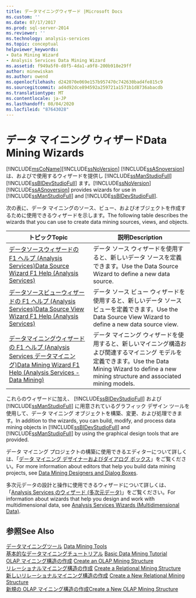```yaml
---
title: データマイニングウィザード |Microsoft Docs
ms.custom: ''
ms.date: 07/17/2017
ms.prod: sql-server-2014
ms.reviewer: ''
ms.technology: analysis-services
ms.topic: conceptual
helpviewer_keywords:
- Data Mining Wizard
- Analysis Services Data Mining Wizard
ms.assetid: f949a5f0-d8f5-4da1-a9f8-200b918e29ff
author: minewiskan
ms.author: owend
ms.openlocfilehash: d242070e069e157b957470c742630bad4fe815c9
ms.sourcegitcommit: ad4d92dce894592a259721a1571b1d8736abacdb
ms.translationtype: MT
ms.contentlocale: ja-JP
ms.lasthandoff: 08/04/2020
ms.locfileid: "87643028"
---
```

# <a name="data-mining-wizards"></a><span data-ttu-id="ed3e1-102">データ マイニング ウィザード</span><span class="sxs-lookup"><span data-stu-id="ed3e1-102">Data Mining Wizards</span></span>
  [!INCLUDE[msCoName](../includes/msconame-md.md)]<span data-ttu-id="ed3e1-103">[!INCLUDE[ssNoVersion](../includes/ssnoversion-md.md)] [!INCLUDE[ssASnoversion](../includes/ssasnoversion-md.md)] は、およびで使用するウィザードを提供し [!INCLUDE[ssManStudioFull](../includes/ssmanstudiofull-md.md)] [!INCLUDE[ssBIDevStudioFull](../includes/ssbidevstudiofull-md.md)] ます。</span><span class="sxs-lookup"><span data-stu-id="ed3e1-103">[!INCLUDE[ssNoVersion](../includes/ssnoversion-md.md)] [!INCLUDE[ssASnoversion](../includes/ssasnoversion-md.md)] provides wizards for use in [!INCLUDE[ssManStudioFull](../includes/ssmanstudiofull-md.md)] and [!INCLUDE[ssBIDevStudioFull](../includes/ssbidevstudiofull-md.md)].</span></span>  
  
 <span data-ttu-id="ed3e1-104">次の表に、データ マイニングのソース、ビュー、およびオブジェクトを作成するために使用できるウィザードを示します。</span><span class="sxs-lookup"><span data-stu-id="ed3e1-104">The following table describes the wizards that you can use to create data mining sources, views, and objects.</span></span>  
  
|<span data-ttu-id="ed3e1-105">トピック</span><span class="sxs-lookup"><span data-stu-id="ed3e1-105">Topic</span></span>|<span data-ttu-id="ed3e1-106">説明</span><span class="sxs-lookup"><span data-stu-id="ed3e1-106">Description</span></span>|  
|-----------|-----------------|  
|[<span data-ttu-id="ed3e1-107">データソースウィザードの F1 ヘルプ &#40;Analysis Services&#41;</span><span class="sxs-lookup"><span data-stu-id="ed3e1-107">Data Source Wizard F1 Help &#40;Analysis Services&#41;</span></span>](data-source-wizard-f1-help-analysis-services.md)|<span data-ttu-id="ed3e1-108">データ ソース ウィザードを使用すると、新しいデータ ソースを定義できます。</span><span class="sxs-lookup"><span data-stu-id="ed3e1-108">Use the Data Source Wizard to define a new data source.</span></span>|  
|[<span data-ttu-id="ed3e1-109">データソースビューウィザードの F1 ヘルプ &#40;Analysis Services&#41;</span><span class="sxs-lookup"><span data-stu-id="ed3e1-109">Data Source View Wizard F1 Help &#40;Analysis Services&#41;</span></span>](data-source-view-wizard-f1-help-analysis-services.md)|<span data-ttu-id="ed3e1-110">データ ソース ビュー ウィザードを使用すると、新しいデータ ソース ビューを定義できます。</span><span class="sxs-lookup"><span data-stu-id="ed3e1-110">Use the Data Source View Wizard to define a new data source view.</span></span>|  
|[<span data-ttu-id="ed3e1-111">データマイニングウィザードの F1 ヘルプ &#40;Analysis Services データマイニング&#41;</span><span class="sxs-lookup"><span data-stu-id="ed3e1-111">Data Mining Wizard F1 Help &#40;Analysis Services - Data Mining&#41;</span></span>](data-mining-wizard-f1-help-analysis-services-data-mining.md)|<span data-ttu-id="ed3e1-112">データ マイニング ウィザードを使用すると、新しいマイニング構造および関連するマイニング モデルを定義できます。</span><span class="sxs-lookup"><span data-stu-id="ed3e1-112">Use the Data Mining Wizard to define a new mining structure and associated mining models.</span></span>|  
  
 <span data-ttu-id="ed3e1-113">これらのウィザードに加え、 [!INCLUDE[ssBIDevStudioFull](../includes/ssbidevstudiofull-md.md)] および [!INCLUDE[ssManStudioFull](../includes/ssmanstudiofull-md.md)] に用意されているグラフィック デザイン ツールを使用して、データ マイニング オブジェクトを構築、変更、および処理できます。</span><span class="sxs-lookup"><span data-stu-id="ed3e1-113">In addition to the wizards, you can build, modify, and process data mining objects in [!INCLUDE[ssBIDevStudioFull](../includes/ssbidevstudiofull-md.md)] and [!INCLUDE[ssManStudioFull](../includes/ssmanstudiofull-md.md)] by using the graphical design tools that are provided.</span></span>  
  
 <span data-ttu-id="ed3e1-114">データ マイニング プロジェクトの構築に使用できるエディターについて詳しくは、「[データ マイニング デザイナーおよびダイアログ ボックス](data-mining-designers-and-dialog-boxes.md)」をご覧ください。</span><span class="sxs-lookup"><span data-stu-id="ed3e1-114">For more information about editors that help you build data mining projects, see [Data Mining Designers and Dialog Boxes](data-mining-designers-and-dialog-boxes.md).</span></span>  
  
 <span data-ttu-id="ed3e1-115">多次元データの設計と操作に使用できるウィザードについて詳しくは、「[Analysis Services のウィザード &#40;多次元データ&#41;](analysis-services-wizards-multidimensional-data.md)」をご覧ください。</span><span class="sxs-lookup"><span data-stu-id="ed3e1-115">For information about wizards that help you design and work with multidimensional data, see [Analysis Services Wizards &#40;Multidimensional Data&#41;](analysis-services-wizards-multidimensional-data.md).</span></span>  
  
## <a name="see-also"></a><span data-ttu-id="ed3e1-116">参照</span><span class="sxs-lookup"><span data-stu-id="ed3e1-116">See Also</span></span>  
 <span data-ttu-id="ed3e1-117">[データマイニングツール](data-mining/data-mining-tools.md) </span><span class="sxs-lookup"><span data-stu-id="ed3e1-117">[Data Mining Tools](data-mining/data-mining-tools.md) </span></span>  
 <span data-ttu-id="ed3e1-118">[基本的なデータマイニングチュートリアル](../../2014/tutorials/basic-data-mining-tutorial.md) </span><span class="sxs-lookup"><span data-stu-id="ed3e1-118">[Basic Data Mining Tutorial](../../2014/tutorials/basic-data-mining-tutorial.md) </span></span>  
 <span data-ttu-id="ed3e1-119">[OLAP マイニング構造の作成](data-mining/create-an-olap-mining-structure.md) </span><span class="sxs-lookup"><span data-stu-id="ed3e1-119">[Create an OLAP Mining Structure](data-mining/create-an-olap-mining-structure.md) </span></span>  
 <span data-ttu-id="ed3e1-120">[リレーショナルマイニング構造の作成](data-mining/create-a-relational-mining-structure.md) </span><span class="sxs-lookup"><span data-stu-id="ed3e1-120">[Create a Relational Mining Structure](data-mining/create-a-relational-mining-structure.md) </span></span>  
 <span data-ttu-id="ed3e1-121">[新しいリレーショナルマイニング構造の作成](data-mining/create-a-new-relational-mining-structure.md) </span><span class="sxs-lookup"><span data-stu-id="ed3e1-121">[Create a New Relational Mining Structure](data-mining/create-a-new-relational-mining-structure.md) </span></span>  
 [<span data-ttu-id="ed3e1-122">新規の OLAP マイニング構造の作成</span><span class="sxs-lookup"><span data-stu-id="ed3e1-122">Create a New OLAP Mining Structure</span></span>](data-mining/create-a-new-olap-mining-structure.md)  
  
  
